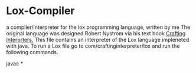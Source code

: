 # Lox-Compiler
a compiler/interpreter for the lox programming language, written by me
The original language was designed Robert Nystrom via his text book <a href="https://craftinginterpreters.com/">Crafting Interprters.</a>
This file contains an interpreter of the Lox language impleneted with java. To run a Lox file go to com/craftinginterpreter/lox and run the following commands.

  javac *
